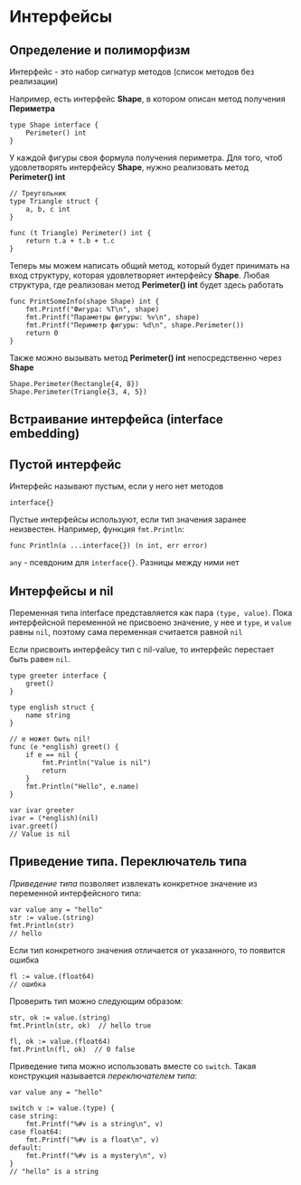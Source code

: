 # Интерфейсы

## Определение и полиморфизм

Интерфейс - это набор сигнатур методов (список методов без реализации)

Например, есть интерфейс **Shape**, в котором описан метод получения **Периметра**

```
type Shape interface {
	Perimeter() int
}
```

У каждой фигуры своя формула получения периметра. Для того, чтоб удовлетворять интерфейсу **Shape**, нужно реализовать метод **Perimeter() int**

```
// Треугольник
type Triangle struct {
	a, b, c int
}

func (t Triangle) Perimeter() int {
	return t.a + t.b + t.c
}
```

Теперь мы можем написать общий метод, который будет принимать на вход структуру, которая удовлетворяет интерфейсу **Shape**. Любая структура, где реализован метод **Perimeter() int** будет здесь работать

```
func PrintSomeInfo(shape Shape) int {
	fmt.Printf("Фигура: %T\n", shape)
	fmt.Printf("Параметры фигуры: %v\n", shape)
	fmt.Printf("Периметр фигуры: %d\n", shape.Perimeter())
	return 0
}
```

Также можно вызывать метод **Perimeter() int** непосредственно через **Shape**

```
Shape.Perimeter(Rectangle{4, 8})
Shape.Perimeter(Triangle{3, 4, 5})
```


## Встраивание интерфейса (interface embedding)

## Пустой интерфейс

Интерфейс называют пустым, если у него нет методов

`interface{}`

Пустые интерфейсы используют, если тип значения заранее неизвестен. Например, функция `fmt.Println`:

`func Println(a ...interface{}) (n int, err error)`

`any` - псевдоним для `interface{}`. Разницы между ними нет

## Интерфейсы и nil

Переменная типа interface представляется как пара `(type, value)`. Пока интерфейсной переменной не присвоено значение, у нее и `type`, и `value` равны `nil`, поэтому сама переменная считается равной `nil`

Если присвоить интерфейсу тип с nil-value, то интерфейс перестает быть равен `nil`.

```
type greeter interface {
    greet()
}

type english struct {
    name string
}

// e может быть nil!
func (e *english) greet() {
    if e == nil {
        fmt.Println("Value is nil")
        return
    }
    fmt.Println("Hello", e.name)
}

var ivar greeter
ivar = (*english)(nil)
ivar.greet()
// Value is nil
```

## Приведение типа. Переключатель типа

*Приведение типа* позволяет извлекать конкретное значение из переменной интерфейсного типа:

```
var value any = "hello"
str := value.(string)
fmt.Println(str)
// hello
```

Если тип конкретного значения отличается от указанного, то появится ошибка

```
fl := value.(float64)
// ошибка
```

Проверить тип можно следующим образом:

```
str, ok := value.(string)
fmt.Println(str, ok)  // hello true

fl, ok := value.(float64)
fmt.Println(fl, ok)  // 0 false
```

Приведение типа можно использовать вместе со `switch`. Такая конструкция называется *переключателем типа*:

```
var value any = "hello"

switch v := value.(type) {
case string:
    fmt.Printf("%#v is a string\n", v)
case float64:
    fmt.Printf("%#v is a float\n", v)
default:
    fmt.Printf("%#v is a mystery\n", v)
}
// "hello" is a string
```


